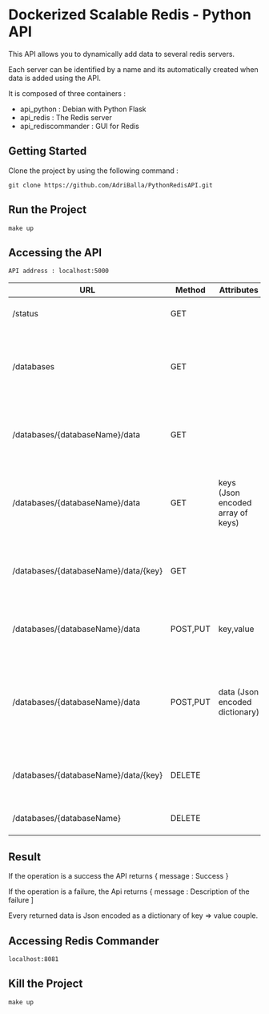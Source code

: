 # Dockerized Scalable Redis - Python API

This API allows you to dynamically add data to several redis servers. 

Each server can be identified by a name and its automatically created when data is added using the API.


It is composed of three containers : 

*    api_python         : Debian with Python Flask
*    api_redis          : The Redis server
*    api_rediscommander : GUI for Redis


## Getting Started

Clone the project by using the following command :

```
git clone https://github.com/AdriBalla/PythonRedisAPI.git
```

## Run the Project

```
make up
```

## Accessing the API

```
API address : localhost:5000
```

|URL|Method|Attributes|Description|
---|---|---|---|
/status|GET||Return the status of the API
/databases|GET||Return a Json dictionary of all databases names available
/databases/{databaseName}/data|GET||Return a Json dictionary of all entry in a database
/databases/{databaseName}/data|GET|keys (Json encoded array of keys) |Return a Json dictionary of the entry responding to keys in a database
/databases/{databaseName}/data/{key}|GET||Return a Json dictionary of the key value in the database
/databases/{databaseName}/data|POST,PUT|key,value|Insert or update the key value couple in a database
/databases/{databaseName}/data|POST,PUT|data (Json encoded dictionary)|Insert or update the key value couples encoded in a Json dictionary into a database
/databases/{databaseName}/data/{key}|DELETE||Delete a key value couple from a database
/databases/{databaseName}|DELETE||Delete a whole database

## Result

If the operation is a success the API returns { message : Success }

If the operation is a failure, the Api returns { message : Description of the failure ]

Every returned data is Json encoded as a dictionary of key => value couple.

## Accessing Redis Commander

```
localhost:8081
```

## Kill the Project

```
make up
```


